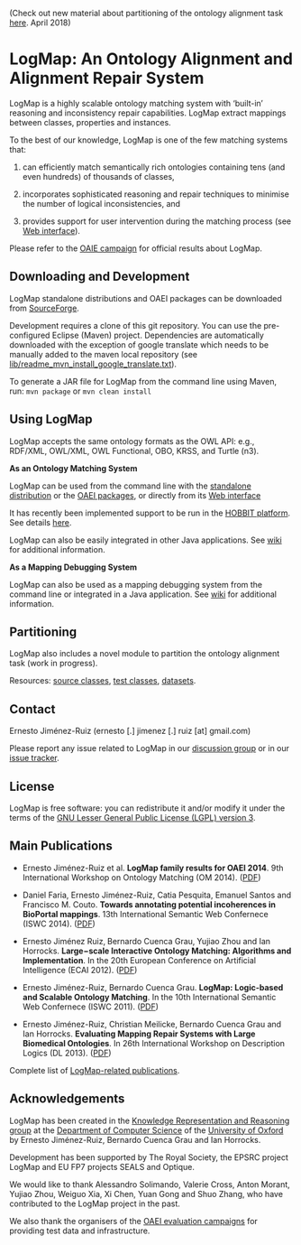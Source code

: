 (Check out new material about partitioning of the ontology alignment task [here](#partitioning). April 2018)

# LogMap: An Ontology Alignment and Alignment Repair System

LogMap is a highly scalable ontology matching system with ‘built-in’ reasoning and inconsistency repair capabilities. LogMap extract mappings between classes, properties and instances.

To the best of our knowledge, LogMap is one of the few matching systems that:

1. can efficiently match semantically rich ontologies containing tens (and even hundreds) of thousands of classes,

2. incorporates sophisticated reasoning and repair techniques to minimise the number of logical inconsistencies, and 

3. provides support for user intervention during the matching process (see [Web interface](http://krrwebtools.cs.ox.ac.uk/logmap/)). 

Please refer to the [OAIE campaign](http://oaei.ontologymatching.org/) for official results about LogMap.


## Downloading and Development

LogMap standalone distributions and OAEI packages can be downloaded from [SourceForge](https://sourceforge.net/projects/logmap-matcher/).  

Development requires a clone of this git repository. You can use the pre-configured Eclipse (Maven) project. Dependencies are automatically downloaded with the exception of google translate which needs to be manually added to the maven local repository (see [lib/readme_mvn_install_google_translate.txt](./lib/readme_mvn_install_google_translate.txt)).
 
To generate a JAR file for LogMap from the command line using Maven, run: `mvn package` or `mvn clean install` 




## Using LogMap

LogMap accepts the same ontology formats as the OWL API: e.g., RDF/XML, OWL/XML, OWL Functional, OBO, KRSS, and Turtle (n3).

**As an Ontology Matching System**

LogMap can be used from the command line with the [standalone distribution](https://sourceforge.net/projects/logmap-matcher/files/Standalone%20distribution/) or 
the [OAEI packages](https://sourceforge.net/projects/logmap-matcher/files/OAEI%20packages/), or directly from its [Web interface](http://krrwebtools.cs.ox.ac.uk/logmap/)

It has recently been implemented support to be run in the [HOBBIT platform](https://project-hobbit.eu/outcomes/hobbit-platform/). See details [here](https://gitlab.com/ernesto.jimenez.ruiz/logmap-hobbit).

LogMap can also be easily integrated in other Java applications. See [wiki](https://code.google.com/archive/p/logmap-matcher/wikis) for additional information.


**As a Mapping Debugging System**

LogMap can also be used as a mapping debugging system from the command line or integrated in a Java application. See [wiki](https://code.google.com/archive/p/logmap-matcher/wikis) for additional information.


## Partitioning

LogMap also includes a novel module to partition the ontology alignment task (work in progress).

Resources: [source classes](https://github.com/ernestojimenezruiz/logmap-matcher/tree/master/src/main/java/uk/ac/ox/krr/logmap2/partitioning), [test classes](https://github.com/ernestojimenezruiz/logmap-matcher/tree/master/src/test/java/uk/ac/ox/krr/logmap2/test/overlapping), [datasets](https://doi.org/10.5281/zenodo.1214149).



## Contact
Ernesto Jiménez-Ruiz (ernesto [.] jimenez [.] ruiz [at] gmail.com)

Please report any issue related to LogMap in our <a href="https://groups.google.com/forum/#!forum/logmap-matcher-discussion" target="_blank">discussion group</a> 
or in our <a href="https://github.com/ernestojimenezruiz/logmap-matcher/issues" target="_blank">issue tracker</a>.


## License

LogMap is free software: you can redistribute it and/or modify it under the terms of the [GNU Lesser General Public License (LGPL) version 3](http://www.gnu.org/licenses/lgpl-3.0.en.html).


## Main Publications

- Ernesto Jiménez-Ruiz et al. **LogMap family results for OAEI 2014**. 9th International Workshop on Ontology Matching (OM 2014). ([PDF](http://disi.unitn.it/~p2p/OM-2014/oaei14_paper4.pdf))

- Daniel Faria, Ernesto Jiménez-Ruiz, Catia Pesquita, Emanuel Santos and Francisco M. Couto. **Towards annotating potential incoherences in BioPortal mappings**. 13th International Semantic Web Confernece (ISWC 2014). ([PDF](https://www.cs.ox.ac.uk/files/6655/paper_ISWC_BioPortal.pdf))

- Ernesto Jiménez Ruiz‚ Bernardo Cuenca Grau‚ Yujiao Zhou and Ian Horrocks. **Large−scale Interactive Ontology Matching: Algorithms and Implementation**. In the 20th European Conference on Artificial Intelligence (ECAI 2012). ([PDF](http://www.cs.ox.ac.uk/files/4801/LogMap_ecai2012.pdf))

- Ernesto Jiménez-Ruiz, Bernardo Cuenca Grau. **LogMap: Logic-based and Scalable Ontology Matching**. In the 10th International Semantic Web Confernece (ISWC 2011). ([PDF](http://www.cs.ox.ac.uk/isg/projects/LogMap/papers/paper_ISWC2011.pdf))

- Ernesto Jiménez-Ruiz, Christian Meilicke, Bernardo Cuenca Grau and Ian Horrocks. **Evaluating Mapping Repair Systems with Large Biomedical Ontologies**. In 26th International Workshop on Description Logics (DL 2013). ([PDF](http://ceur-ws.org/Vol-1014/paper_63.pdf))

Complete list of [LogMap-related publications](http://www.cs.ox.ac.uk/projects/publications/date/LogMap.html).


## Acknowledgements

LogMap has been created in the [Knowledge Representation and Reasoning group](http://www.cs.ox.ac.uk/isg/krr/) at the [Department of Computer Science](http://www.cs.ox.ac.uk/) of 
the [University of Oxford](http://www.ox.ac.uk/) by Ernesto Jiménez-Ruiz, Bernardo Cuenca Grau and Ian Horrocks. 

Development has been supported by The Royal Society, the EPSRC project LogMap and EU FP7 projects SEALS and Optique.

We would like to thank Alessandro Solimando, Valerie Cross, Anton Morant, Yujiao Zhou, Weiguo Xia, Xi Chen, Yuan Gong and Shuo Zhang, who have contributed to the LogMap project in the past.

We also thank the organisers of the [OAEI evaluation campaigns](http://oaei.ontologymatching.org/) for providing test data and infrastructure.

